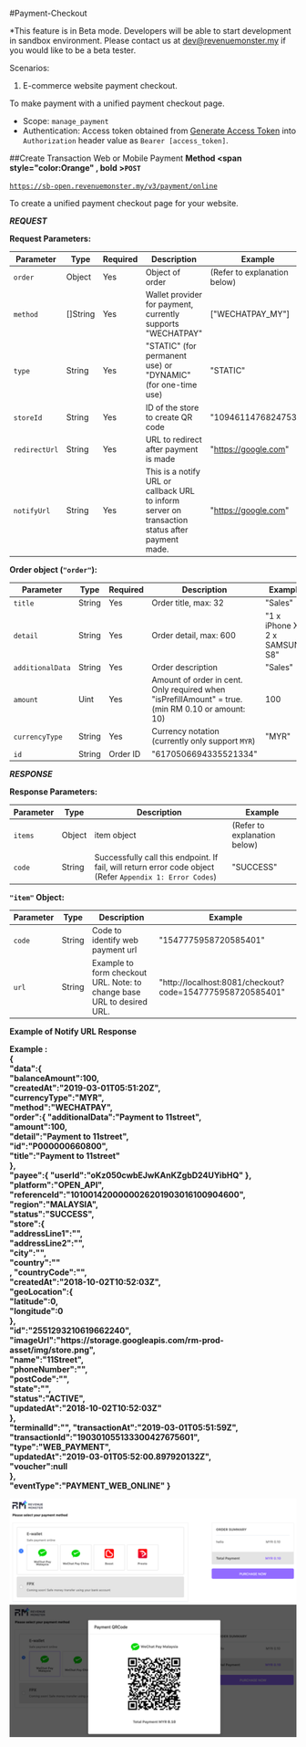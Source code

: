#Payment-Checkout

*This feature is in Beta mode. Developers will be able to start development in sandbox environment. Please contact us at dev@revenuemonster.my if you would like to be a beta tester.

Scenarios:
1. E-commerce website payment checkout.

To make payment with a unified payment checkout page.

- Scope: `manage_payment`
- Authentication: Access token obtained from [Generate Access Token](https://doc.revenuemonster.my/#66368026-71ee-4640-8ad7-208f843c6d6c) into `Authorization` header value as `Bearer [access_token]`.

<!--======================--->
<!--Create Transaction Web or Mobile Payment--->
<!--======================--->

##Create Transaction Web or Mobile Payment
**Method <span style="color:Orange" , bold >`POST`</span>**

<code>https://sb-open.revenuemonster.my/v3/payment/online</code>

To create a unified payment checkout page for your website.

***REQUEST***

<strong>Request Parameters:</strong>

Parameter | Type | Required | Description | Example
--------- | ------- | ----------- | --- | ---
<code>order</code> | Object | Yes | Object of order | (Refer to explanation below)
<code>method</code> | []String | Yes | Wallet provider for payment, currently supports "WECHATPAY" | ["WECHATPAY_MY"]
<code>type</code> | String | Yes | "STATIC" (for permanent use) or "DYNAMIC" (for one-time use) | "STATIC"
<code>storeId</code> | String | Yes | ID of the store to create QR code | "10946114768247530"
<code>redirectUrl</code> | String | Yes | URL to redirect after payment is made | "https://google.com"
<code>notifyUrl</code> | String | Yes | This is a notify URL or callback URL to inform server on transaction status after payment made. | "https://google.com"

<strong>Order object (`"order"`):</strong>

Parameter | Type | Required | Description | Example
--------- | ------- | ----------- | --- | ---
<code>title</code> | String | Yes | Order title, max: 32 | "Sales"
<code>detail</code> | String | Yes | Order detail, max: 600 | "1 x iPhone X; 2 x SAMSUNG S8"
<code>additionalData</code> | String | Yes | Order description | "Sales"
<code>amount</code> | Uint | Yes |  Amount of order in cent. Only required when "isPrefillAmount" = true. (min RM 0.10 or amount: 10) | 100
<code>currencyType</code> | String | Yes | Currency notation (currently only support `MYR`) | "MYR"
<code>id</code> | String | Order ID | "6170506694335521334"


***RESPONSE***

<strong>Response Parameters:</strong>

Parameter | Type | Description | Example
--------- | ------- | ----------- | ---
<code>items</code> | Object | item object | (Refer to explanation below)
<code>code</code> | String | Successfully call this endpoint. If fail, will return error code object (Refer `Appendix 1: Error Codes`) | "SUCCESS"

<strong>`"item"` Object:</strong>

Parameter | Type | Description | Example
--------- | ------- | ----------- | ---
<code>code</code> | String | Code to identify web payment url | "1547775958720585401"
<code>url</code> | String | Example to form checkout URL. Note: to change base URL to desired URL. | "http://localhost:8081/checkout?code=1547775958720585401"

<strong>Example of Notify URL Response</strong>

<aside class="success"> <strong>Example :</strong>
<br>
<strong>
{ <br>
  "data":{  <br>
      "balanceAmount":100,<br>
      "createdAt":"2019-03-01T05:51:20Z",<br>
      "currencyType":"MYR",<br>
      "method":"WECHATPAY",<br>
      "order":{  
         "additionalData":"Payment to 11street",<br>
         "amount":100,<br>
         "detail":"Payment to 11street",<br>
         "id":"P000000660800",<br>
         "title":"Payment to 11street"<br>
      },<br>
      "payee":{  
         "userId":"oKz050cwbEJwKAnKZgbD24UYibHQ"
      },<br>
      "platform":"OPEN_API",<br>
      "referenceId":"1010014200000026201903016100904600",<br>
      "region":"MALAYSIA",<br>
      "status":"SUCCESS",<br>
      "store":{  <br>
         "addressLine1":"",<br>
         "addressLine2":"",<br>
         "city":"",<br>
         "country":""<br>,
         "countryCode":"",<br>
         "createdAt":"2018-10-02T10:52:03Z",<br>
         "geoLocation":{ <br> 
            "latitude":0,<br>
            "longitude":0<br>
         },<br>
         "id":"2551293210619662240",<br>
         "imageUrl":"https://storage.googleapis.com/rm-prod-asset/img/store.png",<br>
         "name":"11Street",<br>
         "phoneNumber":"",<br>
         "postCode":"",<br>
         "state":"",<br>
         "status":"ACTIVE",<br>
         "updatedAt":"2018-10-02T10:52:03Z"<br>
      },<br>
      "terminalId":"",
      "transactionAt":"2019-03-01T05:51:59Z",<br>
      "transactionId":"190301055133300427675601",<br>
      "type":"WEB_PAYMENT",<br>
      "updatedAt":"2019-03-01T05:52:00.897920132Z",<br>
      "voucher":null <br>
   },<br>
   "eventType":"PAYMENT_WEB_ONLINE"
}
</strong>
</aside>

![images](images/webpayment.png)
![images](images/webpayment-1.png)

